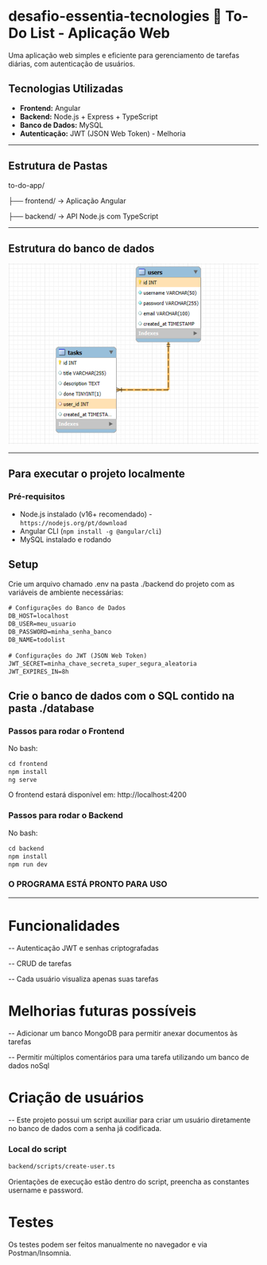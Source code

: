 # desafio-essentia-tecnologies 📝 To-Do List - Aplicação Web

Uma aplicação web simples e eficiente para gerenciamento de tarefas diárias, com autenticação de usuários.

## Tecnologias Utilizadas

- **Frontend:** Angular
- **Backend:** Node.js + Express + TypeScript
- **Banco de Dados:** MySQL
- **Autenticação:** JWT (JSON Web Token) - Melhoria

---

## Estrutura de Pastas

to-do-app/

├── frontend/ → Aplicação Angular

├── backend/ → API Node.js com TypeScript

---

## Estrutura do banco de dados
![EER Diagram](database/eer-diagram.png)

---

## Para executar o projeto localmente

### Pré-requisitos

- Node.js instalado (v16+ recomendado) - `https://nodejs.org/pt/download`
- Angular CLI (`npm install -g @angular/cli`)
- MySQL instalado e rodando

## Setup
  Crie um arquivo chamado .env na pasta ./backend do projeto com as variáveis de ambiente necessárias:


```env
# Configurações do Banco de Dados
DB_HOST=localhost
DB_USER=meu_usuario
DB_PASSWORD=minha_senha_banco
DB_NAME=todolist

# Configurações do JWT (JSON Web Token)
JWT_SECRET=minha_chave_secreta_super_segura_aleatoria
JWT_EXPIRES_IN=8h
```

Crie o banco de dados com o SQL contido na pasta ./database
---

### Passos para rodar o Frontend

No bash:
```
cd frontend
npm install
ng serve
```
O frontend estará disponível em: http://localhost:4200

### Passos para rodar o Backend
No bash:
```
cd backend
npm install
npm run dev
```

### O PROGRAMA ESTÁ PRONTO PARA USO ###

------


# Funcionalidades
-- Autenticação JWT e senhas criptografadas

-- CRUD de tarefas

-- Cada usuário visualiza apenas suas tarefas

# Melhorias futuras possíveis
-- Adicionar um banco MongoDB para permitir anexar documentos às tarefas

-- Permitir múltiplos comentários para uma tarefa utilizando um banco de dados noSql

# Criação de usuários
-- Este projeto possui um script auxiliar para criar um usuário diretamente no banco de dados com a senha já codificada.

### Local do script

```bash
backend/scripts/create-user.ts
```
Orientações de execução estão dentro do script, preencha as constantes username e password.

# Testes
Os testes podem ser feitos manualmente no navegador e via Postman/Insomnia.
